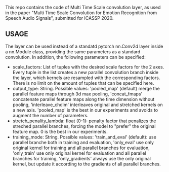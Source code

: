 This repo contains the code of Multi Time Scale convolution layer, as used in the paper "Multi Time Scale Convolution for Emotion Recognition from Speech Audio Signals", submitted for ICASSP 2020.

## USAGE
The layer can be used instead of a standatd pytorch nn.Conv2d layer inside a nn.Module class, providing the same parameters as a standard convolution. In addition, the following parameters can be specified:
* scale_factors: List of tuples with the desired scale factors for the 2 axes. Every tuple in the list creates a new parallel convolution branch inside the layer, which kernels are resampled with the corresponding factors. There is no limit on the amount of tuples that can be specified here.
* output_type: String. Possible values: 'pooled_map' (default) merge the parallel feature maps through 3d max pooling, 'concat_fmaps' concatenate parallel feature maps along the time dimension without pooling, 'interleave_chdim' interleaves original and stretched kernels on a new axis. 'pooled_map' is the best in our experiments and avoids to augment the number of parameters.
* stretch_penality_lambda: float (0-1): penalty factor that penalizes the streched parallel branches, forcing the model to "prefer" the original feature map. 0 is the best in our experiments.
* training_mode: String. Possible values: 'train_and_eval' (default): use parallel branche both in training and evaluation, 'only_eval' use only original kernel for training and all parallel branches for evaluation, 'only_train' use only original kernel for evaluation and all parallel branches for training, 'only_gradients' always use the only original kernel, but update it according to the gradients of all parallel branches.
